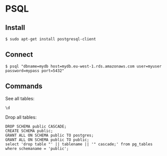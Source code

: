 PSQL
====

Install
-------

    $ sudo apt-get install postgresql-client
	
Connect
-------

    $ psql "dbname=mydb host=mydb.eu-west-1.rds.amazonaws.com user=myuser password=mypass port=5432"

Commands
--------

See all tables:

    \d
	
Drop all tables:

    DROP SCHEMA public CASCADE;
	CREATE SCHEMA public;
	GRANT ALL ON SCHEMA public TO postgres;
    GRANT ALL ON SCHEMA public TO public;
	select 'drop table "' || tablename || '" cascade;' from pg_tables where schemaname = 'public';